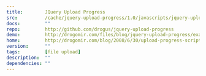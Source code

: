 ```yaml
---
title:        JQuery Upload Progress
src:          /cache/jquery-upload-progress/1.0/javascripts/jquery-upload-progress.js
docs:         ""
repo:         http://github.com/drogus/jquery-upload-progress
demo:         http://drogomir.com/files/blog/jquery-upload-progress/example/
home:         http://drogomir.com/blog/2008/6/30/upload-progress-script-with-safari-support
version:      ""
tags:         [file upload]
description:  ""
dependencies: ""
---
```


